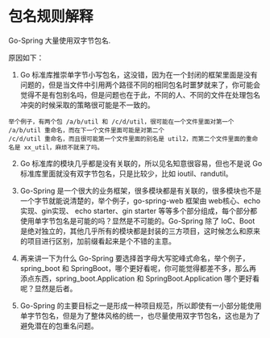 # 包名规则解释

Go-Spring 大量使用双字节包名.

原因如下：

1. Go 标准库推崇单字节小写包名，这没错，因为在一个封闭的框架里面是没有问题的，但是当文件中引用两个路径不同的相同包名时噩梦就来了，你可能会觉得不是有包别名吗，但是问题也在于此，不同的人、不同的文件在处理包名冲突的时候采取的策略很可能是不一致的。

```
举个例子，有两个包 /a/b/util 和 /c/d/util，很可能在一个文件里面对第一个 /a/b/util 重命名，而在下一个文件里面可能是对第二个 
/c/d/util 重命名，而且很可能第一个文件里面的别名是 util2，而第二个文件里面的重命名是 xx_util，麻烦不就来了吗。
```

2. Go 标准库的模块几乎都是没有关联的，所以见名知意很容易，但也不是说 Go 标准库里面就没有双字节包名，只是比较少，比如 ioutil、randutil。

3. Go-Spring 是一个很大的业务框架，很多模块都是有关联的，很多模块也不是一个字节就能说清楚的，举个例子，go-spring-web 框架由 web核心、echo实现、gin实现、 echo starter、gin starter 等等多个部分组成，每个部分都使用单字节包名是可能的吗？显然是不可能的。Go-Spring 除了 IoC、Boot 是绝对独立的，其他几乎所有的模块都是封装的三方项目，这时候怎么和原来的项目进行区别，加前缀看起来是个不错的主意。

4. 再来讲一下为什么 Go-Spring 要选择首字母大写驼峰式命名，举个例子，spring_boot 和 SpringBoot，哪个更好看呢，你可能觉得都差不多，那么再添点东西，spring_boot.Application 和 SpringBoot.Application 哪个更好看呢？显然是后者。

5. Go-Spring 的主要目标之一是形成一种项目规范，所以即使有一小部分能使用单字节包名，但是为了整体风格的统一，也尽量使用双字节包名，这也是为了避免潜在的包重名问题。